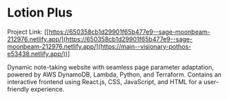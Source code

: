 # Lotion Plus

Project Link: [[https://650358cb1d29901f65b477e9--sage-moonbeam-212976.netlify.app/](https://650358cb1d29901f65b477e9--sage-moonbeam-212976.netlify.app/](https://main--visionary-pothos-e53438.netlify.app/))]

Dynamic note-taking website with seamless page parameter adaptation, powered by AWS DynamoDB, Lambda, Python, and Terraform. Contains an interactive frontend using React.js, CSS, JavaScript, and HTML for a user-friendly experience.
<br/>






